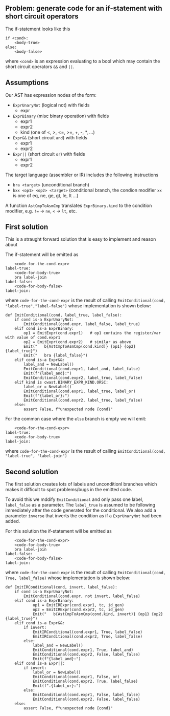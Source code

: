 ## Problem: generate code for an if-statement with short circuit operators

The if-statement looks like this

```
if <cond>:
    <body-true>
else:
    <body-false>
```

where `<cond>` is an expression evaluating to a bool which may contain the short circuit operators `&&` and `||`.

## Assumptions

Our AST has expression nodes of the form:

* `ExprUnaryNot` (logical not) with fields
  * expr
* `ExprBinary` (misc binary operation) with fields
  * expr1
  * expr2
  * kind (one of <, >, <=, >=, +, -, *, ...)
* `Expr&&` (short circuit `and`) with fields
  * expr1
  * expr2
* `Expr||` (short circuit `or`) with fields
  * expr1
  * expr2


The target language (assembler or IR) includes the following instructions

* `bra <target>` (unconditional branch)
* `bxx <op1> <op2> <target>` (conditional branch, the condion modifier `xx` is one of eq, ne, ge, gt, le, lt ...)


A function `AstCmpToAsmCmp` translates `ExprBinary.kind` to the condition modifier,
e.g. `!=` -> `ne`, `<` -> `lt`, etc.

## First solution

This is a straught forward solution that is easy to implement and reason about

The if-statement will be emitted as

```
    <code-for-the-cond-expr>
label-true:
    <code-for-body-true>
    bra label-join 
label-false:
    <code-for-body-false>
label-join:
```

where `code-for-the-cond-expr`  is the result of calling 
`EmitConditional(cond, "label-true","label-false")` whose implementation is shown below:


```
def EmitConditional(cond, label_true, label_false):
    if cond is-a ExprUnaryNot:
        EmitConditional(cond.expr, label_false, label_true)
    elif cond is-a ExprBinary:
        op1 = EmitExpr(cond.expr1)   # op1 contains the register/var with value of cond.expr1
        op2 = EmitExpr(cond.expr2)   # similar as above
        Emit("   b{AstCmpToAsmCmp(cond.kind)} {op1} {op2} {label_true}")
        Emit("   bra {label_false}")
    elif cond is-a Expr&&:
        label_and = NewLabel()
        EmitConditional(cond.expr1, label_and, label_false)
        Emit(f"{label_and}:")
        EmitConditional(cond.expr2, label_true, label_false)
    elif kind is cwast.BINARY_EXPR_KIND.ORSC:
        label_or = NewLabel()
        EmitConditional(cond.expr1, label_true, label_or)
        Emit(f"{label_or}:")
        EmitConditional(cond.expr2, label_true, label_false)
    else:
        assert False, f"unexpected node {cond}"
```

For the common case where the `else` branch is empty we will emit:


``` 
    <code-for-the-cond-expr>
label-true:
    <code-for-body-true>
label-join:
```

where `code-for-the-cond-expr`  is the result of calling  `EmitConditional(cond, "label-true", "label-join")`


## Second solution

The first solution creates lots of labels and unconditionl branches which makes it
difficult to spot problems/bugs in the emitted code.

To avoid this we mddify `EmitConditional` and only pass one label, `label_false`  as a parameter. 
The `label_true` is assumed  to be following immediately after the code generated for the conditional.
We also add a parameter `inverse` that inverts the  condition as if a `ExprUnaryNot` had been added.

For this solution the if-statement will be emitted as

```
    <code-for-the-cond-expr>
    <code-for-body-true>
    bra label-join 
label-false:
    <code-for-body-false>
label-join:
```

where `code-for-the-cond-expr` is the result of calling `EmitConditional(cond, True, label_false)`
whose implementation is shown below:

```
def EmitIRConditional(cond, invert, label_false):
    if cond is-a ExprUnaryNot:
        EmitConditional(cond.expr, not invert, label_false)
    elif cond is-a ExprBinary:
            op1 = EmitIRExpr(cond.expr1, tc, id_gen)
            op2 = EmitIRExpr(cond.expr2, tc, id_gen)
            Emit("   b{AstCmpToAsmCmp(cond.kind, invert)} {op1} {op2} {label_true}")
    elif cond is-a Expr&&:
        if invert:
            EmitIRConditional(cond.expr1, True, label_false)
            EmitIRConditional(cond.expr2, True, label_false)
        else:
            label_and = NewLabel()
            EmitConditional(cond.expr1, True, label_and)
            EmitConditional(cond.expr2, False, label_false)
            Emit(f"{label_and}:")
    elif cond is-a Expr||:
        if invert:
            label_or = NewLabel()
            EmitConditional(cond.expr1, False, or)
            EmitConditional(cond.expr2, True, label_false)
            Emit(f".{label_or}:")
        else:
            EmitConditional(cond.expr1, False, label_false)
            EmitConditional(cond.expr2, False, label_false)
    else:
        assert False, f"unexpected node {cond}"
```